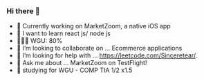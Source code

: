 ### Hi there 👋
- 🔭  Currently working on MarketZoom, a native iOS app
- 🌱  I want to learn react js/ node js
- 👨🏽‍🏫  WGU: 80%
- 👯  I’m looking to collaborate on ... Ecommerce applications
- 🤔  I’m looking for help with ... https://leetcode.com/Sinceretear/.
- 💬 Ask me about ... MarketZoom on TestFlight!
- 🤔 studying for WGU - COMP TIA 1/2 x1.5
<!--
**Sinceretear/Sinceretear** is a ✨ _special_ ✨ repository because its `README.md` (this file) appears on your GitHub profile.

Here are some ideas to get you started:


- 👯 I’m looking to collaborate on ...
- 🤔 I’m looking for help with ...
- 💬 Ask me about ...
- 📫 How to reach me: ...

- ⚡ Fun fact: ...
-->

